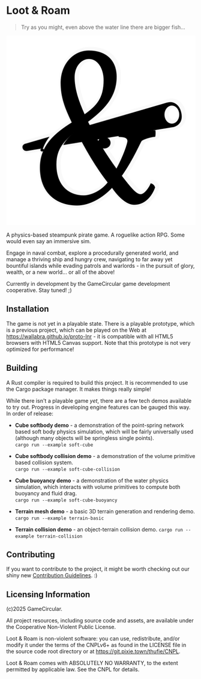 # Loot & Roam

> Try as you might, even above the water line there are bigger fish...

![Loot & Roam logo](media/logo/Loot%20&%20Roam%20monochrome.png "Loot & Roam logo")


A physics-based steampunk pirate game. A roguelike action RPG. Some would even
say an immersive sim.

Engage in naval combat, explore a procedurally generated world, and manage a
thriving ship and hungry crew, navigating to far away yet bountiful islands
while evading patrols and warlords - in the pursuit of glory, wealth, or a
new world... or all of the above!

Currently in development by the GameCircular game development cooperative.
Stay tuned! ;)


## Installation

The game is not yet in a playable state. There is a playable prototype, which
is a previous project, which can be played on the Web at
https://wallabra.github.io/proto-lnr - it is compatible with all HTML5 browsers
with HTML5 Canvas support. Note that this prototype is not very optimized for
performance!


## Building

A Rust compiler is required to build this project. It is recommended to use the
Cargo package manager. It makes things really simple!

While there isn't a playable game *yet*, there are a few tech demos available
to try out. Progress in developing engine features can be gauged this way. In
order of release:

* **Cube softbody demo** - a demonstration of the point-spring network based
  soft body physics simulation, which will be fairly universally used (although
  many objects will be springless single points).  
  `cargo run --example soft-cube`

* **Cube softbody collision demo** - a demonstration of the volume primitive
  based collision system.  
  `cargo run --example soft-cube-collision`

* **Cube buoyancy demo** - a demonstration of the water physics simulation,
  which interacts with volume primitives to compute both buoyancy and fluid
  drag.  
  `cargo run --example soft-cube-buoyancy`

* **Terrain mesh demo** - a basic 3D terrain generation and rendering demo.
  `cargo run --example terrain-basic`

* **Terrain collision demo** - an object-terrain collision demo.
  `cargo run --example terrain-collision`

## Contributing

If you want to contribute to the project, it might be worth checking out our
shiny new [Contribution Guidelines](CONTRIBUTING.md). :)


## Licensing Information

(c)2025 GameCircular.

All project resources, including source code and assets, are available
under the Cooperative Non-Violent Public License.

Loot & Roam is non-violent software: you can use, redistribute,
and/or modify it under the terms of the CNPLv6+ as found
in the LICENSE file in the source code root directory or
at https://git.pixie.town/thufie/CNPL.

Loot & Roam comes with ABSOLUTELY NO WARRANTY, to the extent
permitted by applicable law.  See the CNPL for details.
